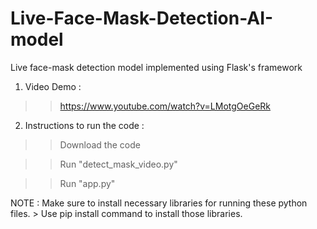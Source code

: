 # Live-Face-Mask-Detection-AI-model
 Live face-mask detection model implemented using Flask's framework

1) Video Demo :
>>https://www.youtube.com/watch?v=LMotgOeGeRk

2) Instructions to run the code :
>> Download the code

>> Run "detect_mask_video.py"
 
>> Run "app.py"

NOTE : Make sure to install necessary libraries for running these python files.
       > Use pip install command to install those libraries.

